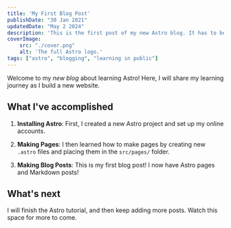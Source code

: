 ```yaml
---
title: 'My First Blog Post'
publishDate: "30 Jan 2021"
updatedDate: "May 2 2024"
description: 'This is the first post of my new Astro blog. It has to be atleast 50 character according to my typescript config file.'
coverImage:
    src: "./cover.png"
    alt: 'The full Astro logo.'
tags: ["astro", "blogging", "learning in public"]
---
```


Welcome to my _new blog_ about learning Astro! Here, I will share my learning journey as I build a new website.

## What I've accomplished

1. **Installing Astro**: First, I created a new Astro project and set up my online accounts.

2. **Making Pages**: I then learned how to make pages by creating new `.astro` files and placing them in the `src/pages/` folder.

3. **Making Blog Posts**: This is my first blog post! I now have Astro pages and Markdown posts!

## What's next

I will finish the Astro tutorial, and then keep adding more posts. Watch this space for more to come.